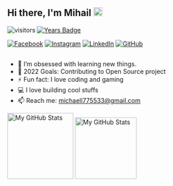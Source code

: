## Hi there, I'm Mihail <img src="https://media.giphy.com/media/hvRJCLFzcasrR4ia7z/giphy.gif" width="20px">


![visitors](https://visitor-badge.glitch.me/badge?page_id=warhorse778)
[![Years Badge](https://badges.pufler.dev/years/warhorse778)](https://badges.pufler.dev)

[![Facebook](https://img.shields.io/badge/-Facebook-00B2FF?style=flat-square&logo=Facebook&logoColor=white)](https://www.facebook.com/mihail.stoqnov.180/)
[![Instagram](https://img.shields.io/badge/-Instagram-e4405f?style=flat-square&logo=Instagram&logoColor=white)](https://www.instagram.com/mihail_s7/)
[![LinkedIn](https://img.shields.io/badge/-LinkedIn-0e76a8?style=flat-square&logo=Linkedin&logoColor=white)](https://www.linkedin.com/in/mihail-stoyanov-b11399235/)
[![GitHub](https://img.shields.io/badge/-Github-000000?style=flat-square&logo=Github&logoColor=white)](https://github.com/warhorse778/)

##

- 🌱 I’m obsessed with learning new things.
- 🥅 2022 Goals: Contributing to Open Source project
- ⚡ Fun fact: I love coding and gaming
- 💻 I love building cool stuffs
- 📫 Reach me: michaell775533@gmail.com


<p>
  <!-- <summary>:zap: GitHub Stats</summary> -->
  <img height="150em" alt="My GitHub Stats" src="https://github-readme-stats.vercel.app/api?username=warhorse778&show_icons=true&bg_color=00000000&hide_border=true&text_color=3498db&&count_private=true&include_all_commits=true" />

  <img height="140em" alt="My GitHub Stats" src="https://github-readme-stats.vercel.app/api/top-langs/?username=warhorse778&langs_count=8&layout=compact&hide_border=true&bg_color=00000000&text_color=3498db&&count_private=true&include_all_commits=true" />

</p>


